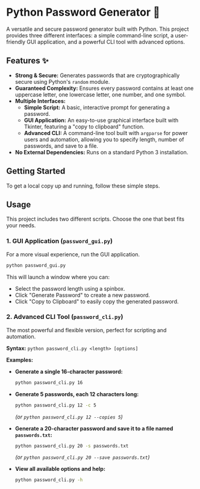 # Python Password Generator 🔐

A versatile and secure password generator built with Python. This project provides three different interfaces: a simple command-line script, a user-friendly GUI application, and a powerful CLI tool with advanced options.

## Features ✨

* **Strong & Secure:** Generates passwords that are cryptographically secure using Python's `random` module.
* **Guaranteed Complexity:** Ensures every password contains at least one uppercase letter, one lowercase letter, one number, and one symbol.
* **Multiple Interfaces:**
    * **Simple Script:** A basic, interactive prompt for generating a password.
    * **GUI Application:** An easy-to-use graphical interface built with Tkinter, featuring a "copy to clipboard" function.
    * **Advanced CLI:** A command-line tool built with `argparse` for power users and automation, allowing you to specify length, number of passwords, and save to a file.
* **No External Dependencies:** Runs on a standard Python 3 installation.

## Getting Started

To get a local copy up and running, follow these simple steps.


## Usage

This project includes two different scripts. Choose the one that best fits your needs.

### 1. GUI Application (`password_gui.py`)

For a more visual experience, run the GUI application.

```sh
python password_gui.py
```
This will launch a window where you can:
* Select the password length using a spinbox.
* Click "Generate Password" to create a new password.
* Click "Copy to Clipboard" to easily copy the generated password.

 ### 2. Advanced CLI Tool (`password_cli.py`)

The most powerful and flexible version, perfect for scripting and automation.

**Syntax:**
`python password_cli.py <length> [options]`

**Examples:**

* **Generate a single 16-character password:**
    ```sh
    python password_cli.py 16
    ```

* **Generate 5 passwords, each 12 characters long:**
    ```sh
    python password_cli.py 12 -c 5
    ```
    *(or `python password_cli.py 12 --copies 5`)*

* **Generate a 20-character password and save it to a file named `passwords.txt`:**
    ```sh
    python password_cli.py 20 -s passwords.txt
    ```
    *(or `python password_cli.py 20 --save passwords.txt`)*

* **View all available options and help:**
    ```sh
    python password_cli.py -h
    ```




